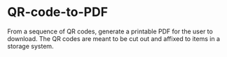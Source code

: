# QR-code-to-PDF
From a sequence of QR codes, generate a printable PDF for the user to download.  The QR codes are meant to be cut out and affixed to items in a storage system.
